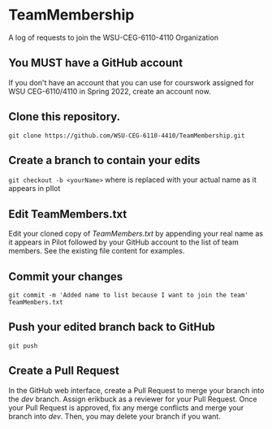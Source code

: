 # TeamMembership
A log of requests to join the WSU-CEG-6110-4110 Organization

## You **MUST** have a GitHub account
If you don't have an account that you can use for courswork assigned for WSU CEG-6110/4110 in Spring 2022, create an account now.

## Clone this repository.
``` git clone https://github.com/WSU-CEG-6110-4410/TeamMembership.git ```

## Create a branch to contain your edits
```git checkout -b <yourName>``` where *<yourName>* is replaced with your actual name as it appears in pIlot
  
## Edit TeamMembers.txt
Edit your cloned copy of *TeamMembers.txt* by appending your real name as it appears in Pilot followed by your GitHub account to the list of team members. See the existing file content for examples.

## Commit your changes
```git commit -m 'Added name to list because I want to join the team' TeamMembers.txt```

## Push your edited branch back to GitHub
  ```git push```
  
## Create a Pull Request
In the GitHub web interface, create a Pull Request to merge your branch into the *dev* branch. Assign erikbuck as a reviewer for your Pull Request. Once your Pull Request is approved, fix any merge conflicts and merge your branch into *dev*. Then, you may delete your branch if you want.
  
